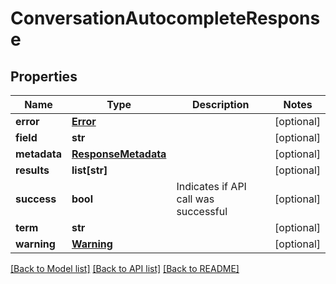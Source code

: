 # ConversationAutocompleteResponse

## Properties
Name | Type | Description | Notes
------------ | ------------- | ------------- | -------------
**error** | [**Error**](Error.md) |  | [optional] 
**field** | **str** |  | [optional] 
**metadata** | [**ResponseMetadata**](ResponseMetadata.md) |  | [optional] 
**results** | **list[str]** |  | [optional] 
**success** | **bool** | Indicates if API call was successful | [optional] 
**term** | **str** |  | [optional] 
**warning** | [**Warning**](Warning.md) |  | [optional] 

[[Back to Model list]](../README.md#documentation-for-models) [[Back to API list]](../README.md#documentation-for-api-endpoints) [[Back to README]](../README.md)



